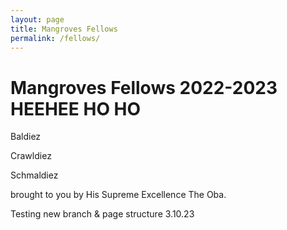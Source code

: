 ```yaml
---
layout: page
title: Mangroves Fellows
permalink: /fellows/
---
```


<head>
    <meta charset="UTF-8" />
    <link rel="stylesheet" type="text/css" href="../css/styles.css" />
</head>


<h1> Mangroves Fellows 2022-2023 HEEHEE HO HO</h1>

Baldiez

Crawldiez

Schmaldiez

brought to you by His Supreme Excellence The Oba.




Testing new branch & page structure 3.10.23
